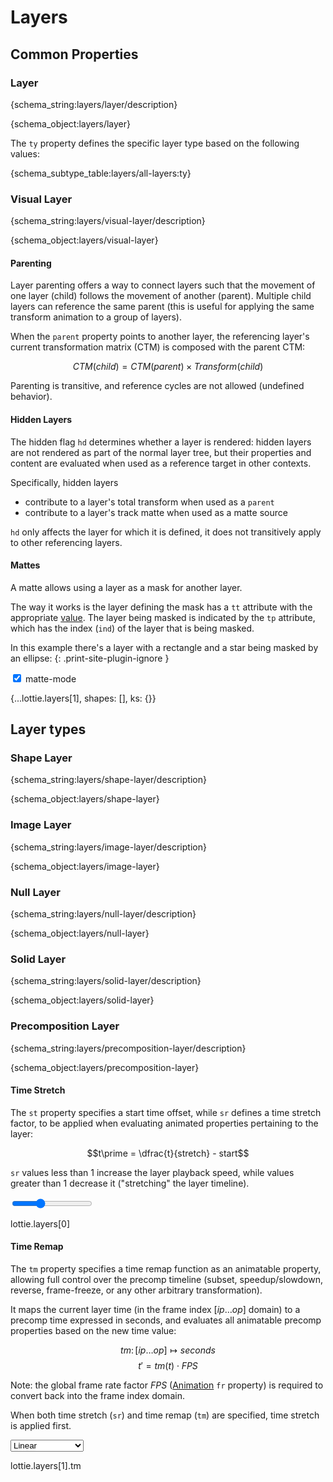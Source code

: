 # Layers

## Common Properties

<h3 id="layer">Layer</h3>

{schema_string:layers/layer/description}

{schema_object:layers/layer}

The `ty` property defines the specific layer type based on the following values:

{schema_subtype_table:layers/all-layers:ty}

<h3 id="visual-layer">Visual Layer</h3>

{schema_string:layers/visual-layer/description}

{schema_object:layers/visual-layer}

#### Parenting

Layer parenting offers a way to connect layers such that the movement of one layer (child) follows
the movement of another (parent). Multiple child layers can reference the same parent (this is
useful for applying the same transform animation to a group of layers).

When the `parent` property points to another layer, the referencing layer's current transformation
matrix (CTM) is composed with the parent CTM:

$$CTM(child) = CTM(parent) \times Transform(child)$$

Parenting is transitive, and reference cycles are not allowed (undefined behavior).


#### Hidden Layers

The hidden flag `hd` determines whether a layer is rendered: hidden layers are not rendered as
part of the normal layer tree, but their properties and content are evaluated when used as a
reference target in other contexts.

Specifically, hidden layers

* contribute to a layer's total transform when used as a `parent`
* contribute to a layer's track matte when used as a matte source

`hd` only affects the layer for which it is defined, it does not transitively apply to other
referencing layers.

#### Mattes

A matte allows using a layer as a mask for another layer.

The way it works is the layer defining the mask has a `tt` attribute with the
appropriate [value](constants.md#matte-mode).
The layer being masked is indicated by the `tp` attribute, which has the index (`ind`) of the layer that is being masked.

In this example there's a layer with a rectangle and a star being masked by an ellipse:
{: .print-site-plugin-ignore }


<lottie-playground example="matte.json">
    <title>Example</title>
    <form>
        <input type="checkbox" checked="checked" title="Enable Matte"/>
        <enum title="Matte Mode" value="1">matte-mode</enum>
    </form>
    <json>{...lottie.layers[1], shapes: [], ks: {}}</json>
    <script>
        if ( data["Enable Matte"] )
        {
            lottie.layers[1].tt = Number(data["Matte Mode"]);
            lottie.layers[1].tp = 1;
            lottie.layers[0].td = 1;
        }
        else
        {
            lottie.layers[1].tt = undefined;
            lottie.layers[1].tp = undefined;
            lottie.layers[0].td = undefined;
        }
    </script>
</lottie-playground>


## Layer types


<h3 id="shape-layer">Shape Layer</h3>

{schema_string:layers/shape-layer/description}

{schema_object:layers/shape-layer}

<h3 id="image-layer">Image Layer</h3>

{schema_string:layers/image-layer/description}

{schema_object:layers/image-layer}

<h3 id="null-layer">Null Layer</h3>

{schema_string:layers/null-layer/description}

{schema_object:layers/null-layer}

<h3 id="solid-layer">Solid Layer</h3>

{schema_string:layers/solid-layer/description}

{schema_object:layers/solid-layer}

<h3 id="precomposition-layer">Precomposition Layer</h3>

{schema_string:layers/precomposition-layer/description}

{schema_object:layers/precomposition-layer}

<h4 id="precomposition-time-stretch">Time Stretch</h4>

The `st` property specifies a start time offset, while `sr` defines a time stretch factor,
to be applied when evaluating animated properties pertaining to the layer:

$$t\prime = \dfrac{t}{stretch} - start$$

`sr` values less than $1$ increase the layer playback speed, while values greater than $1$
decrease it ("stretching" the layer timeline).

<lottie-playground example="time_stretch.json">
    <title>Example</title>
    <form>
        <input type="range" min="0.5" max="2" value="1" step="0.01" title="Time Stretch"/>
    </form>
    <json>lottie.layers[0]</json>
    <script>
        var layer = lottie.layers[0];
        layer.sr =  Number(data["Time Stretch"]);
    </script>
</lottie-playground>

<h4 id="precomposition-time-remap">Time Remap</h4>

The `tm` property specifies a time remap function as an animatable property, allowing full control
over the precomp timeline (subset, speedup/slowdown, reverse, frame-freeze, or any other arbitrary
transformation).

It maps the current layer time (in the frame index $[ip \ldots op]$ domain) to a precomp time
expressed in seconds, and evaluates all animatable precomp properties based on the new time value:

$$tm \colon \left[ip \ldots op\right] \mapsto seconds$$
$$t\prime = tm(t) \cdot FPS$$

Note: the global frame rate factor $FPS$ ([Animation](composition.md#Animation) `fr` property) is
required to convert back into the frame index domain.

When both time stretch (`sr`) and time remap (`tm`) are specified, time stretch is applied first.


<lottie-playground example="time_remap.json">
    <title>Example</title>
    <form>
        <select title="Time Remap">
            <option value="0">Linear</option>
            <option value="1">Reverse</option>
            <option value="2">Subset</option>
            <option value="3">Discrete</option>
            <option value="4">Easing 1</option>
            <option value="5">Easing 2</option>
            <option value="6">Easing-Reverse</option>
        </select>
    </form>
    <json>lottie.layers[1].tm</json>
    <script>
        const time_maps = [
            { 'a': 1, k: [
                { 't':   0, 's': [ 0], 'o': { 'x': [0], 'y': [0]}, 'i': { 'x': [1], 'y': [1] }},
                { 't': 600, 's': [10] }
            ]},
            { 'a': 1, k: [
                { 't':   0, 's': [10], 'o': { 'x': [0], 'y': [0]}, 'i': { 'x': [1], 'y': [1] }},
                { 't': 600, 's': [ 0] }
            ]},
            { 'a': 1, k: [
                { 't':   0, 's': [3], 'o': { 'x': [0], 'y': [0]}, 'i': { 'x': [1], 'y': [1] }},
                { 't': 600, 's': [7] }
            ]},
            { 'a': 1, k: [
                { 't':   0, 's': [ 0.0], 'o': { 'x': [0], 'y': [0]}, 'i': { 'x': [1], 'y': [1] }, 'h': 1 },
                { 't': 150, 's': [ 2.5], 'o': { 'x': [0], 'y': [0]}, 'i': { 'x': [1], 'y': [1] }, 'h': 1 },
                { 't': 300, 's': [ 5.0], 'o': { 'x': [0], 'y': [0]}, 'i': { 'x': [1], 'y': [1] }, 'h': 1 },
                { 't': 450, 's': [ 7.5], 'o': { 'x': [0], 'y': [0]}, 'i': { 'x': [1], 'y': [1] }, 'h': 1 },
                { 't': 600, 's': [10.0] }
            ]},
            { 'a': 1, k: [
                { 't':   0, 's': [ 0], 'o': { 'x': [0], 'y': [0.5]}, 'i': { 'x': [0.5], 'y': [1] }},
                { 't': 600, 's': [10] }
            ]},
            { 'a': 1, k: [
                { 't':   0, 's': [ 0], 'o': { 'x': [0], 'y': [0.5]}, 'i': { 'x': [1], 'y': [0.5] }},
                { 't': 600, 's': [10] }
            ]},
            { 'a': 1, k: [
                { 't':   0, 's': [ 0], 'o': { 'x': [0.2], 'y': [0]}, 'i': { 'x': [0.8], 'y': [1] }},
                { 't': 300, 's': [ 7], 'o': { 'x': [0.2], 'y': [0]}, 'i': { 'x': [0.8], 'y': [1] }},
                { 't': 600, 's': [ 0] }
            ]},
        ];
        const time_paths = [
            {
                'v': [[-250, 50], [250, -50]],
                'o': [[   0,  0], [  0,   0]],
                'i': [[   0,  0], [  0,   0]],
                'c': false
            }, {
                'v': [[250, 50], [-250, -50]],
                'o': [[  0,  0], [   0,   0]],
                'i': [[  0,  0], [   0,   0]],
                'c': false
            }, {
                'v': [[250, 20], [-250, -20]],
                'o': [[  0,  0], [   0,   0]],
                'i': [[  0,  0], [   0,   0]],
                'c': false
            }, {
                'v': [[-250, 50], [-125, 50], [-125, 25], [0, 25], [0, 0], [125, 0], [125, -25], [250, -25]],
                'o': [[   0,  0], [  0,   0], [   0,  0], [0,  0], [0, 0], [  0, 0], [  0,   0], [  0,   0]],
                'i': [[   0,  0], [  0,   0], [   0,  0], [0,  0], [0, 0], [  0, 0], [  0,   0], [  0,   0]],
                'c': false
            }, {
                'v': [[-250,  50], [ 250, -50]],
                'o': [[   0, -50], [   0,   0]],
                'i': [[   0,   0], [-250,   0]],
                'c': false
            }, {
                'v': [[-250,  50], [250, -50]],
                'o': [[   0, -50], [  0,   0]],
                'i': [[   0,   0], [  0,  50]],
                'c': false
            }, {
                'v': [[-250, 50], [   0, -20], [ 250, 50]],
                'o': [[ 100,  0], [ 100,   0], [   0,  0]],
                'i': [[   0,  0], [-100,   0], [-100,  0]],
                'c': false
            },
        ];
        const sample_index = data["Time Remap"];
        const precomp_layer = lottie.layers[1];
        precomp_layer.tm = time_maps[sample_index];
        const time_shape = lottie.layers[0].shapes[1].it[0];
        time_shape.ks.k = time_paths[sample_index];
    </script>
</lottie-playground>
